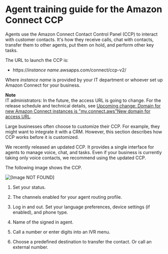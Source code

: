 # Agent training guide for the Amazon Connect CCP<a name="agent-user-guide"></a>

Agents use the Amazon Connect Contact Control Panel \(CCP\) to interact with customer contacts\. It's how they receive calls, chat with contacts, transfer them to other agents, put them on hold, and perform other key tasks\.

The URL to launch the CCP is:
+ https://*instance name*\.awsapps\.com/connect/ccp\-v2/

Where *instance name* is provided by your IT department or whoever set up Amazon Connect for your business\.

**Note**  
IT administrators: In the future, the access URL is going to change\. For the release schedule and technical details, see [Upcoming change: Domain for new Amazon Connect instances is "my\.connect\.aws"New domain for access URL](amazon-connect-release-notes.md#new-domain)\. 

Large businesses often choose to customize their CCP\. For example, they might want to integrate it with a CRM\. However, this section describes how CCP works before it is customized\.

We recently released an updated CCP\. It provides a single interface for agents to manage voice, chat, and tasks\. Even if your business is currently taking only voice contacts, we recommend using the updated CCP\.

The following image shows the CCP\.

![\[Image NOT FOUND\]](http://docs.aws.amazon.com/connect/latest/adminguide/images/ccp-intro.png)

1. Set your status\.

1. The channels enabled for your agent routing profile\.

1. Log in and out\. Set your language preferences, device settings \(if enabled\), and phone type\.

1. Name of the signed in agent\.

1. Call a number or enter digits into an IVR menu\.

1. Choose a predefined destination to transfer the contact\. Or call an external number\.